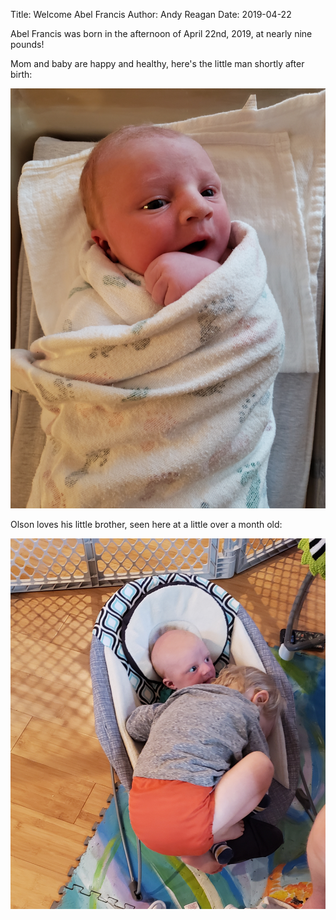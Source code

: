 Title: Welcome Abel Francis
Author: Andy Reagan
Date: 2019-04-22

Abel Francis was born in the afternoon of April 22nd, 2019, at nearly nine pounds!

Mom and baby are happy and healthy, here's the little man shortly after birth:

<img src="/images/2019-abel/20190422_170854.jpg" class="img-responsive">

Olson loves his little brother, seen here at a little over a month old:

<img src="/images/2019-abel/20190527_191950.jpg" class="img-responsive">
